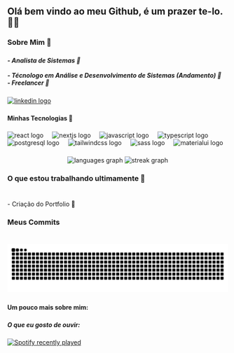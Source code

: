 <h2 align="left">Olá bem vindo ao meu Github, é um prazer te-lo. 🙋‍♂️</h2>

###

<h3 align="left">Sobre Mim 🚀</h3>

###

<h5 align="left">- Analista de Sistemas 💼<br><br>- Técnologo em Análise e Desenvolvimento de Sistemas (Andamento) 📖<br> - Freelancer 💼</h5>

###

<div align="left">
  <a href="https://www.linkedin.com/in/bruno-rufatto/" target="_blank">
    <img src="https://img.shields.io/static/v1?message=LinkedIn&logo=linkedin&label=&color=0077B5&logoColor=white&labelColor=&style=for-the-badge" height="35" alt="linkedin logo"  />
  </a>
</div>

###

<h4 align="left">Minhas Tecnologias 🤖</h4>

###

<div align="left">
  <img src="https://cdn.jsdelivr.net/gh/devicons/devicon/icons/react/react-original.svg" height="40" alt="react logo"  />
  <img width="12" />
  <img src="https://cdn.jsdelivr.net/gh/devicons/devicon/icons/nextjs/nextjs-original.svg" height="40" alt="nextjs logo"  />
  <img width="12" />
  <img src="https://cdn.jsdelivr.net/gh/devicons/devicon/icons/javascript/javascript-original.svg" height="40" alt="javascript logo"  />
  <img width="12" />
  <img src="https://cdn.jsdelivr.net/gh/devicons/devicon/icons/typescript/typescript-original.svg" height="40" alt="typescript logo"  />
  <img width="12" />
  <img src="https://cdn.jsdelivr.net/gh/devicons/devicon/icons/postgresql/postgresql-original.svg" height="40" alt="postgresql logo"  />
  <img width="12" />
  <img src="https://cdn.simpleicons.org/tailwindcss/06B6D4" height="40" alt="tailwindcss logo"  />
  <img width="12" />
  <img src="https://cdn.jsdelivr.net/gh/devicons/devicon/icons/sass/sass-original.svg" height="40" alt="sass logo"  />
  <img width="12" />
  <img src="https://cdn.simpleicons.org/mui/007FFF" height="40" alt="materialui logo"  />
</div>

###

<div align="center">
  <img src="https://github-readme-stats.vercel.app/api/top-langs?username=ymist&locale=en&hide_title=false&layout=compact&card_width=320&langs_count=5&theme=dracula&hide_border=false&order=2" height="150" alt="languages graph"  />
  <img src="https://streak-stats.demolab.com?user=ymist&locale=en&mode=daily&theme=dracula&hide_border=false&border_radius=5&order=3" height="150" alt="streak graph"  />
</div>

###

<h3 align="left">O que estou trabalhando ultimamente 🎯</h3>

###

<br>- Criação do Portfolio 📓</p>

###

<h3 align="left">Meus Commits</h3>

###

<br clear="both">

<img src="https://raw.githubusercontent.com/ymist/ymist/output/snake.svg" alt="Snake animation" />

###

<h4 align="left">Um pouco mais sobre mim:</h4>

###

<h5 align="left">O que eu gosto de ouvir:</h5>

###

<div align="left">
  <a href="https://open.spotify.com/user/mistylllfz">
    <img src="https://spotify-recently-played-readme.vercel.app/api?user=mistylllfz&count=2&unique=false" alt="Spotify recently played"  />
  </a>
</div>

###
